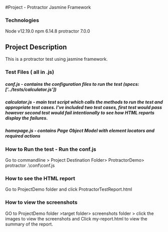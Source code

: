 #Project - Protractor Jasmine Framework 

### Technologies
Node v12.19.0
npm 6.14.8
protractor 7.0.0

## Project Description
This is a protractor test using jasmine framework.

### Test Files ( all in .js)
##### conf.js - contains the configuration files to run the test (specs: ['../tests/calculator.js'])
##### calculator.js - main test script which calls the methods to run the test and appropriate test cases.  I've included two test cases, first test would pass however second test would fail intentionally to see how HTML reports display the failures.
##### homepage.js - contains Page Object Model with element locators and required actions

### How to Run the test - Run the conf.js
Go to commandline > Project Destination Folder> ProtractorDemo> protractor .\conf\conf.js

### How to see the HTML report 
Go to ProjectDemo folder and click ProtractorTestReport.html 

### How to view the screenshots
GO to ProjectDemo folder >target folder> screenshots folder > click the images to view the screenshots
and Click my-report.html to view the summary of the report.
